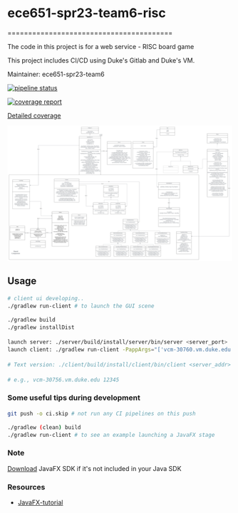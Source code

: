 # ece651-spr23-team6-risc
========================================

The code in this project is for a web service - RISC board game

This project includes CI/CD using Duke's Gitlab and Duke's VM.

Maintainer: ece651-spr23-team6

[![pipeline status](https://gitlab.oit.duke.edu/mw515/ece651-spr23-team6-risc/badges/main/pipeline.svg)](https://gitlab.oit.duke.edu/mw515/ece651-spr23-team6-risc/-/commits/main)

[![coverage report](https://gitlab.oit.duke.edu/mw515/ece651-spr23-team6-risc/badges/main/coverage.svg)](https://gitlab.oit.duke.edu/mw515/ece651-spr23-team6-risc/-/commits/main)

[Detailed coverage](https://mw515.pages.oit.duke.edu/ece651-spr23-team6-risc/dashboard.html)

![uml](v1-final-uml-group6-risc.png)
## Usage
```bash
# client ui developing..
./gradlew run-client # to launch the GUI scene
```

```bash
./gradlew build
./gradlew installDist

launch server: ./server/build/install/server/bin/server <server_port>
launch client: ./gradlew run-client -PappArgs="['vcm-30760.vm.duke.edu', '12345']"

# Text version: ./client/build/install/client/bin/client <server_addr> <server_port> <user_name> <num_player>

# e.g., vcm-30756.vm.duke.edu 12345
```

### Some useful tips during development
```bash
git push -o ci.skip # not run any CI pipelines on this push
```

```bash
./gradlew (clean) build
./gradlew run-client # to see an example launching a JavaFX stage
```

### Note
[Download](https://gluonhq.com/products/javafx/) JavaFX SDK if it's not included in your Java SDK

### Resources
- [JavaFX-tutorial](https://jenkov.com/tutorials/javafx/3d.html)
